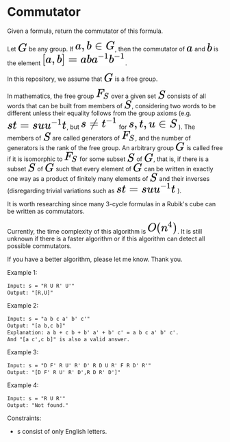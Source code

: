 # Commutator
Given a formula, return the commutator of this formula.

Let <!-- $G$ --> <img style="transform: translateY(0.1em); background: white;" src="svg\J9W6pjRIDj.svg"> be any group. If <!-- $a,b \in G$ --> <img style="transform: translateY(0.1em); background: white;" src="svg\hzGAuZv640.svg">, then the commutator of <!-- $a$ --> <img style="transform: translateY(0.1em); background: white;" src="svg\UhYiFhLcuQ.svg"> and <!-- $b$ --> <img style="transform: translateY(0.1em); background: white;" src="svg\3eUfhUParw.svg"> is the element <!-- $[a,b]=aba^{−1}b^{−1}$ --> <img style="transform: translateY(0.1em); background: white;" src="svg\Ntecnjrojy.svg">.

In this repository, we assume that <!-- $G$ --> <img style="transform: translateY(0.1em); background: white;" src="svg\Gc1pCvufb5.svg"> is a free group.

In mathematics, the free group <!-- $F_{S}$ --> <img style="transform: translateY(0.1em); background: white;" src="svg\EAUg5lHTBi.svg"> over a given set <!-- $S$ --> <img style="transform: translateY(0.1em); background: white;" src="svg\Ibcd0FcTOp.svg"> consists of all words that can be built from members of <!-- $S$ --> <img style="transform: translateY(0.1em); background: white;" src="svg\DWsWhbICkM.svg">, considering two words to be different unless their equality follows from the group axioms (e.g. <!-- $s t=s u u^{-1} t$ --> <img style="transform: translateY(0.1em); background: white;" src="svg\fVzQWUoHVF.svg">, but <!-- $s \neq t^{-1}$ --> <img style="transform: translateY(0.1em); background: white;" src="svg\iwq8fMflYT.svg"> for <!-- $s, t, u \in S$ --> <img style="transform: translateY(0.1em); background: white;" src="svg\zZWgobxgom.svg"> ). The members of <!-- $S$ --> <img style="transform: translateY(0.1em); background: white;" src="svg\egB8X9ylT4.svg"> are called generators of <!-- $F_{S}$ --> <img style="transform: translateY(0.1em); background: white;" src="svg\xVA1KxA0G9.svg">, and the number of generators is the rank of the free group. An arbitrary group <!-- $G$ --> <img style="transform: translateY(0.1em); background: white;" src="svg\SEBZPzvZBn.svg"> is called free if it is isomorphic to <!-- $F_{S}$ --> <img style="transform: translateY(0.1em); background: white;" src="svg\6ngjvQGpMe.svg"> for some subset <!-- $S$ --> <img style="transform: translateY(0.1em); background: white;" src="svg\97GOyXaPGv.svg"> of <!-- $G$ --> <img style="transform: translateY(0.1em); background: white;" src="svg\8dHefb78dL.svg">, that is, if there is a subset <!-- $S$ --> <img style="transform: translateY(0.1em); background: white;" src="svg\QYGvJ9ZjmI.svg"> of <!-- $G$ --> <img style="transform: translateY(0.1em); background: white;" src="svg\Oqhmg8BnIn.svg"> such that every element of <!-- $G$ --> <img style="transform: translateY(0.1em); background: white;" src="svg\BqRlGijkvY.svg"> can be written in exactly one way as a product of finitely many elements of <!-- $S$ --> <img style="transform: translateY(0.1em); background: white;" src="svg\SBgCUnUpcK.svg"> and their inverses (disregarding trivial variations such as <!-- $s t=s u u^{-1} t$ --> <img style="transform: translateY(0.1em); background: white;" src="svg\C7FL0bS5Mk.svg"> ).

It is worth researching since many 3-cycle formulas in a Rubik's cube can be written as commutators.

Currently, the time complexity of this algorithm is <!-- $O(n^4)$ --> <img style="transform: translateY(0.1em); background: white;" src="svg\bf08R3JoUC.svg">. It is still unknown if there is a faster algorithm or if this algorithm can detect all possible commutators.

If you have a better algorithm, please let me know. Thank you.

Example 1:

```
Input: s = "R U R' U'"
Output: "[R,U]"
```

Example 2:

```
Input: s = "a b c a' b' c'"
Output: "[a b,c b]"
Explanation: a b + c b + b' a' + b' c' = a b c a' b' c'.
And "[a c',c b]" is also a valid answer.
```

Example 3:

```
Input: s = "D F' R U' R' D' R D U R' F R D' R'"
Output: "[D F' R U' R' D',R D R' D']"
```

Example 4:

```
Input: s = "R U R'"
Output: "Not found."
```

Constraints:
- s consist of only English letters.